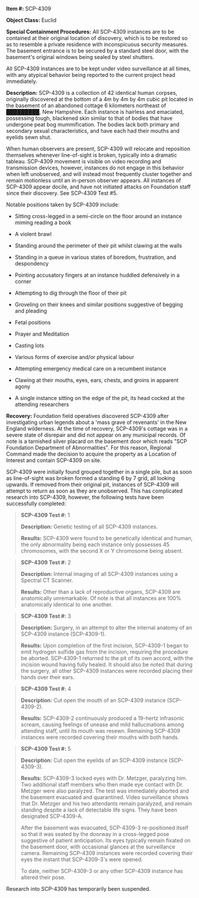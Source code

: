   
**Item #:** SCP-4309

**Object Class:** Euclid

**Special Containment Procedures:** All SCP-4309 instances are to be contained at their original location of discovery, which is to be restored so as to resemble a private residence with inconspicuous security measures. The basement entrance is to be secured by a standard steel door, with the basement's original windows being sealed by steel shutters.

All SCP-4309 instances are to be kept under video surveillance at all times, with any atypical behavior being reported to the current project head immediately.

**Description:** SCP-4309 is a collection of 42 identical human corpses, originally discovered at the bottom of a 4m by 4m by 4m cubic pit located in the basement of an abandoned cottage 6 kilometers northeast of █████████, New Hampshire. Each instance is hairless and emaciated, possessing tough, blackened skin similar to that of bodies that have undergone peat bog mummification. The bodies lack both primary and secondary sexual characteristics, and have each had their mouths and eyelids sewn shut.

When human observers are present, SCP-4309 will relocate and reposition themselves whenever line-of-sight is broken, typically into a dramatic tableau. SCP-4309 movement is visible on video recording and transmission devices, however, instances do not engage in this behavior when left unobserved, and will instead most frequently cluster together and remain motionless until an in-person observer appears. All instances of SCP-4309 appear docile, and have not initiated attacks on Foundation staff since their discovery. See SCP-4309 Test #5.

Notable positions taken by SCP-4309 include:

*   Sitting cross-legged in a semi-circle on the floor around an instance miming reading a book

*   A violent brawl

*   Standing around the perimeter of their pit whilst clawing at the walls

*   Standing in a queue in various states of boredom, frustration, and despondency

*   Pointing accusatory fingers at an instance huddled defensively in a corner

*   Attempting to dig through the floor of their pit

*   Groveling on their knees and similar positions suggestive of begging and pleading

*   Fetal positions

*   Prayer and Meditation

*   Casting lots

*   Various forms of exercise and/or physical labour

*   Attempting emergency medical care on a recumbent instance

*   Clawing at their mouths, eyes, ears, chests, and groins in apparent agony

*   A single instance sitting on the edge of the pit, its head cocked at the attending researchers

**Recovery:** Foundation field operatives discovered SCP-4309 after investigating urban legends about a 'mass grave of revenants' in the New England wilderness. At the time of recovery, SCP-4309's cottage was in a severe state of disrepair and did not appear on any municipal records. Of note is a tarnished silver placard on the basement door which reads "SCP Foundation Department of Abnormalities". For this reason, Regional Command made the decision to acquire the property as a Location of Interest and contain SCP-4309 on site.

SCP-4309 were initially found grouped together in a single pile, but as soon as line-of-sight was broken formed a standing 6 by 7 grid, all looking upwards. If removed from their original pit, instances of SCP-4309 will attempt to return as soon as they are unobserved. This has complicated research into SCP-4309, however, the following tests have been successfully completed:

> **SCP-4309 Test #:** 1
> 
> **Description:** Genetic testing of all SCP-4309 instances.
> 
> **Results:** SCP-4309 were found to be genetically identical and human, the only abnormality being each instance only possesses 45 chromosomes, with the second X or Y chromosome being absent.

> **SCP-4309 Test #:** 2
> 
> **Description:** Internal imaging of all SCP-4309 instances using a Spectral CT Scanner.
> 
> **Results:** Other than a lack of reproductive organs, SCP-4309 are anatomically unremarkable. Of note is that all instances are 100% anatomically identical to one another.

> **SCP-4309 Test #:** 3
> 
> **Description:** Surgery, in an attempt to alter the internal anatomy of an SCP-4309 instance (SCP-4309-1).
> 
> **Results:** Upon completion of the first incision, SCP-4309-1 began to emit hydrogen sulfide gas from the incision, requiring the procedure be aborted. SCP-4309-1 returned to the pit of its own accord, with the incision wound having fully healed. It should also be noted that during the surgery, all other SCP-4309 instances were recorded placing their hands over their ears.

> **SCP-4309 Test #:** 4
> 
> **Description:** Cut open the mouth of an SCP-4309 instance (SCP-4309-2).
> 
> **Results:** SCP-4309-2 continuously produced a 19-hertz infrasonic scream, causing feelings of unease and mild hallucinations among attending staff, until its mouth was resewn. Remaining SCP-4309 instances were recorded covering their mouths with both hands.

> **SCP-4309 Test #:** 5
> 
> **Description:** Cut open the eyelids of an SCP-4309 instance (SCP-4309-3).
> 
> **Results:** SCP-4309-3 locked eyes with Dr. Metzger, paralyzing him. Two additional staff members who then made eye contact with Dr. Metzger were also paralyzed. The test was immediately aborted and the basement evacuated and quarantined. Video surveillance shows that Dr. Metzger and his two attendants remain paralyzed, and remain standing despite a lack of detectable life signs. They have been designated SCP-4309-A.
> 
> After the basement was evacuated, SCP-4309-3 re-positioned itself so that it was seated by the doorway in a cross-legged pose suggestive of patient anticipation. Its eyes typically remain fixated on the basement door, with occasional glances at the surveillance camera. Remaining SCP-4309 instances were recorded covering their eyes the instant that SCP-4309-3's were opened.
> 
> To date, neither SCP-4309-3 or any other SCP-4309 instance has altered their pose.

Research into SCP-4309 has temporarily been suspended.